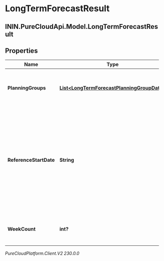 # LongTermForecastResult

## ININ.PureCloudApi.Model.LongTermForecastResult

## Properties

|Name | Type | Description | Notes|
|------------ | ------------- | ------------- | -------------|
| **PlanningGroups** | [**List&lt;LongTermForecastPlanningGroupData&gt;**](LongTermForecastPlanningGroupData) | The forecast data broken up by planning group | [optional] |
| **ReferenceStartDate** | **String** | The reference start date relative to the business unit time zone in this forecast. Dates are represented as an ISO-8601 string. For example: yyyy-MM-dd | [optional] |
| **WeekCount** | **int?** | The number of weeks in this forecast | [optional] |



_PureCloudPlatform.Client.V2 230.0.0_

